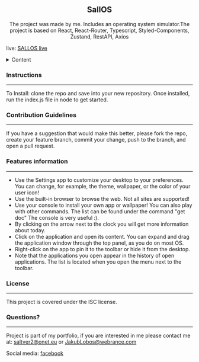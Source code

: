 
  <h2 align="center">SallOS</h2>
  <p align="center">The project was made by me. Includes an operating system simulator.The project is based on React, React-Router, Typescript, Styled-Components, Zustand, RestAPI, Axios</p>
  <p>live: <a href="https://melodious-speculoos-31818c.netlify.app/" target="_blank" rel="noopener">SALLOS live</a>
  
  <details>
    <summary>Content</summary>
    <ol>
      <li>
        <a href="#instructions">Installation Instructions</a>
      </li>
      <li><a href="#usage">Usage Information</a></li>
      <li><a href="#contributing">Contribution Guidelines</a></li>
      <li><a href="#features">Features list</a></li>
      <li><a href="#questions">Questions, and contact</a></li>
    </ol>
  </details>
  
  <h3 id="instructions">Instructions</h3>
  <hr>
  <p>To Install: clone the repo and save into your new repository. Once installed, run the index.js file in node to get started.</p>
  
  <h3 id="contributing">Contribution Guidelines</h3>
  <hr>
  <p>If you have a suggestion that would make this better, please fork the repo, create your feature branch, commit your change, push to the branch, and open a pull request.</p>
  
  <h3 id="features">Features information</h3>
  <hr>
  <ul>
    <li>Use the Settings app to customize your desktop to your preferences. You can change, for example, the theme, wallpaper, or the color of your user icon!</li>
    <li>Use the built-in browser to browse the web. Not all sites are supported!</li>
    <li>Use your console to install your own app or wallpaper! You can also play with other commands. The list can be found under the command "get doc" The console is very useful :).</li>
    <li>By clicking on the arrow next to the clock you will get more information about today.</li>
    <li>Click on the application and open its content. You can expand and drag the application window through the top panel, as you do on most OS.</li>
    <li>Right-click on the app to pin it to the toolbar or hide it from the desktop.</li>
    <li>Note that the applications you open appear in the history of open applications. The list is located when you open the menu next to the toolbar.</li>
  </ul>
  
  <h3 id="license">License</h3>
  <hr>
  <p>This project is covered under the ISC license.</p>

  
  <h3 id="questions">Questions?</h3>
  <hr>
  <p>Project is part of my portfolio, if you are interested in me please contact me at: <a href="mailto:saltver2@onet.eu">saltver2@onet.eu</a> or <a href="mailto:JakubLobos@webrance.com">JakubLobos@webrance.com</a></p>
  <p>Social media: <a href="https://www.facebook.com/profile.php?id=100014322582448" target="_blank" rel="noopener">facebook</a></p>